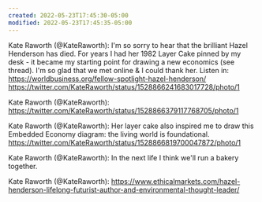 ```yaml
---
created: 2022-05-23T17:45:30-05:00
modified: 2022-05-23T17:45:35-05:00
---
```


Kate Raworth (@KateRaworth): I'm so sorry to hear that the brilliant Hazel Henderson has died. For years I had her 1982 Layer Cake pinned by my desk - it became my starting point for drawing a new economics (see thread). I'm so glad that we met online & I could thank her. Listen in:  https://worldbusiness.org/fellow-spotlight-hazel-henderson/ https://twitter.com/KateRaworth/status/1528866241683017728/photo/1

Kate Raworth (@KateRaworth): https://twitter.com/KateRaworth/status/1528866379117768705/photo/1

Kate Raworth (@KateRaworth): Her layer cake also inspired me to draw this Embedded Economy diagram: the living world is foundational. https://twitter.com/KateRaworth/status/1528866819700047872/photo/1

Kate Raworth (@KateRaworth): In the next life I think we'll run a bakery together.

Kate Raworth (@KateRaworth): https://www.ethicalmarkets.com/hazel-henderson-lifelong-futurist-author-and-environmental-thought-leader/
